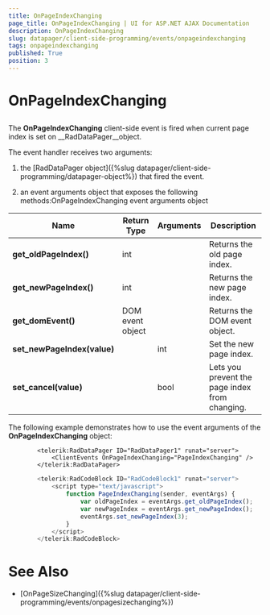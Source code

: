 ```yaml
---
title: OnPageIndexChanging
page_title: OnPageIndexChanging | UI for ASP.NET AJAX Documentation
description: OnPageIndexChanging
slug: datapager/client-side-programming/events/onpageindexchanging
tags: onpageindexchanging
published: True
position: 3
---
```


# OnPageIndexChanging



## 

The __OnPageIndexChanging__ client-side event is fired when current page index is set on __RadDataPager__object.

The event handler receives two arguments:

1. the [RadDataPager object]({%slug datapager/client-side-programming/datapager-object%}) that fired the event.

1. an event arguments object that exposes the following methods:OnPageIndexChanging event arguments object


| Name | Return Type | Arguments | Description |
| ------ | ------ | ------ | ------ |
| __get_oldPageIndex()__ |int||Returns the old page index.|
| __get_newPageIndex()__ |int||Returns the new page index.|
| __get_domEvent()__ |DOM event object||Returns the DOM event object.|
| __set_newPageIndex(value)__ ||int|Set the new page index.|
| __set_cancel(value)__ ||bool|Lets you prevent the page index from changing.|

The following example demonstrates how to use the event arguments of the __OnPageIndexChanging__ object:

````ASPNET
	    <telerik:RadDataPager ID="RadDataPager1" runat="server">
	        <ClientEvents OnPageIndexChanging="PageIndexChanging" />
	    </telerik:RadDataPager>
````



````JavaScript
	    <telerik:RadCodeBlock ID="RadCodeBlock1" runat="server">
	        <script type="text/javascript">
	            function PageIndexChanging(sender, eventArgs) {
	                var oldPageIndex = eventArgs.get_oldPageIndex();
	                var newPageIndex = eventArgs.get_newPageIndex();
	                eventArgs.set_newPageIndex(3);
	            }
	        </script>
	    </telerik:RadCodeBlock>
````



# See Also

 * [OnPageSizeChanging]({%slug datapager/client-side-programming/events/onpagesizechanging%})
